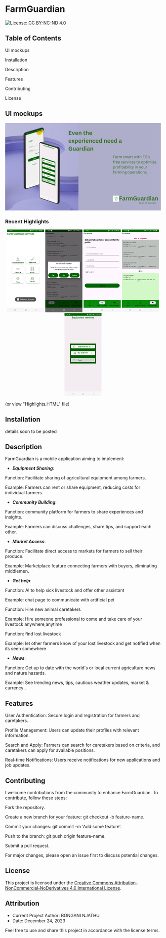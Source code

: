  
# FarmGuardian

[![License: CC BY-NC-ND 4.0](https://img.shields.io/badge/License-CC%20BY--NC--ND%204.0-lightgrey.svg)](https://creativecommons.org/licenses/by-nc-nd/4.0/)





## Table of Contents

UI mockups

Installation

Description

Features

Contributing

License

## UI mockups

<img src="images/screenshots/FG.png" alt="App serviices,Home" width="820">

### Recent Highlights


<p align="center">


 <img src="images/screenshots/Screenshot_20240124_132858.jpg" alt="App serviices,Home" width="120">

<img src="images/screenshots/Screenshot_20240317_153732.jpg" alt="App serviices,Home" width="120">
<img src="images/screenshots/Screenshot_20240314_115552.jpg" alt="Become Animal caretaker" width="120">
<img src="images/screenshots/Screenshot_20240315_174205 (1).jpg" alt="Registration" width="120">
<img src="images/screenshots/Screenshot_20240317_153631.jpg" alt="Equipment services" width="120">




(or view "Highlights.HTML" file)


## Installation

details soon to be posted 

## Description

FarmGuardian is a mobile application aiming to implement:

* ***Equipment Sharing***:

Function: Facilitate sharing of agricultural equipment among farmers.

Example: Farmers can rent or share equipment, reducing costs for individual farmers.

* ***Community Building***:

Function:  community platform for farmers to share experiences and insights.

Example: Farmers can discuss challenges, share tips, and support each other.

* ***Market Access***:

Function: Facilitate direct access to markets for farmers to sell their produce.

Example: Marketplace feature connecting farmers with buyers, eliminating middlemen.

* ***Get help***:

Function: AI to help sick livestock and offer other assistant

Example: chat page to communicate with artificial pet

Function:  Hire  new animal caretakers 

Example:  Hire someone professional to come and take care of your livestock anywhere,anytime

Function: find lost livestock

Example:  let other farmers know of your lost livestock and get notified when its seen somewhere



* ***News***:

Function: Get up to date with the world's or local current agriculture news and nature hazards.

Example: See trending news, tips, cautious weather updates, market & currency .

## Features


User Authentication: Secure login and registration for farmers and caretakers.

Profile Management: Users can update their profiles with relevant information.

Search and Apply: Farmers can search for caretakers based on criteria, and caretakers can apply for available positions.

Real-time Notifications: Users receive notifications for new applications and job updates.



## Contributing
I welcome contributions from the community to enhance FarmGuardian. To contribute, follow these steps:

Fork the repository.

Create a new branch for your feature: git checkout -b feature-name.

Commit your changes: git commit -m 'Add some feature'.

Push to the branch: git push origin feature-name.

Submit a pull request.

For major changes, please open an issue first to discuss potential changes.

## License

This project is licensed under the [Creative Commons Attribution-NonCommercial-NoDerivatives 4.0 International License](LICENSE.md).

## Attribution

- Current Project Author: BONGANI NJATHU
- Date: December 24, 2023

Feel free to use and share this project in accordance with the license terms.


